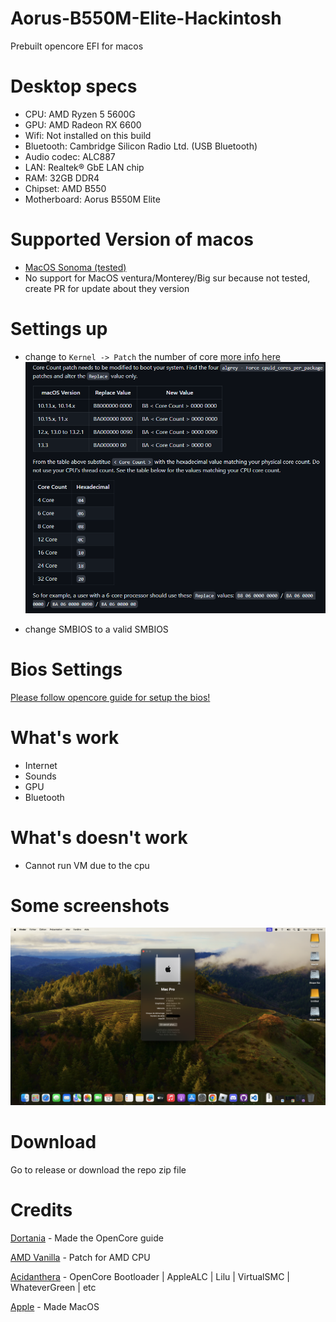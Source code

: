 # Aorus-B550M-Elite-Hackintosh
 
Prebuilt opencore EFI for macos

# Desktop specs
- CPU: AMD Ryzen 5 5600G
- GPU: AMD Radeon RX 6600
- Wifi: Not installed on this build
- Bluetooth: Cambridge Silicon Radio Ltd. (USB Bluetooth)
- Audio codec: ALC887
- LAN: Realtek® GbE LAN chip
- RAM: 32GB DDR4
- Chipset: AMD B550
- Motherboard: Aorus B550M Elite

# Supported Version of macos
- [MacOS Sonoma (tested)](https://github.com/GeantW0rld/Aorus-B550M-Elite-Hackintosh/tree/main/Sonoma)
- No support for MacOS ventura/Monterey/Big sur because not tested, create PR for update about they version

# Settings up
- change to `Kernel -> Patch` the number of core [more info here](https://dortania.github.io/OpenCore-Install-Guide/AMD/zen.html#patch-2)
![Screenshot](./Images/amd.png)

- change SMBIOS to a valid SMBIOS

# Bios Settings
[Please follow opencore guide for setup the bios!](https://dortania.github.io/OpenCore-Install-Guide/AMD/zen.html#amd-bios-settings)

# What's work
- Internet
- Sounds
- GPU
- Bluetooth

# What's doesn't work
- Cannot run VM due to the cpu

# Some screenshots
![Screenshot](./Images/info.png)

# Download
Go to release or download the repo zip file

# Credits
[Dortania](https://dortania.github.io/OpenCore-Install-Guide/) - Made the OpenCore guide

[AMD Vanilla](https://github.com/AMD-OSX/AMD_Vanilla) - Patch for AMD CPU

[Acidanthera](https://github.com/acidanthera) - OpenCore Bootloader |  AppleALC | Lilu | VirtualSMC | WhateverGreen | etc

[Apple](https://www.apple.com/) - Made MacOS